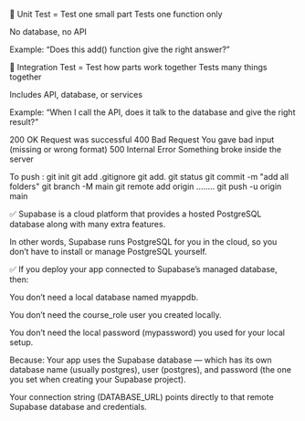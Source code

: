 

🧪 Unit Test = Test one small part
Tests one function only

No database, no API

Example:
“Does this add() function give the right answer?”

🔗 Integration Test = Test how parts work together
Tests many things together

Includes API, database, or services

Example:
“When I call the API, does it talk to the database and give the right result?”


200	OK	Request was successful
400	Bad Request	You gave bad input (missing or wrong format)
500	Internal Error	Something broke inside the server

To push :
git init
git add .gitignore
git add. 
git status
git commit -m "add all folders"
git branch -M main
git remote add origin ........
git push -u origin main


✅ Supabase is a cloud platform that provides a hosted PostgreSQL database along with many extra features.

In other words, Supabase runs PostgreSQL for you in the cloud, so you don’t have to install or manage PostgreSQL yourself.

✅  If you deploy your app connected to Supabase’s managed database, then:

You don’t need a local database named myappdb.

You don’t need the course_role user you created locally.

You don’t need the local password (mypassword) you used for your local setup.

Because:
Your app uses the Supabase database — which has its own database name (usually postgres), user (postgres), and password (the one you set when creating your Supabase project).

Your connection string (DATABASE_URL) points directly to that remote Supabase database and credentials.
